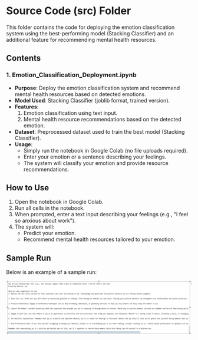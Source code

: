 # Source Code (src) Folder

This folder contains the code for deploying the emotion classification system using the best-performing model (Stacking Classifier) and an additional feature for recommending mental health resources.

## Contents

### 1. **Emotion_Classification_Deployment.ipynb**
- **Purpose**: Deploy the emotion classification system and recommend mental health resources based on detected emotions.
- **Model Used**: Stacking Classifier (joblib format, trained version).
- **Features**:
  1. Emotion classification using text input.
  2. Mental health resource recommendations based on the detected emotion.
- **Dataset**: Preprocessed dataset used to train the best model (Stacking Classifier).
- **Usage**:
  - Simply run the notebook in Google Colab (no file uploads required).
  - Enter your emotion or a sentence describing your feelings.
  - The system will classify your emotion and provide resource recommendations.

## How to Use
1. Open the notebook in Google Colab.
2. Run all cells in the notebook.
3. When prompted, enter a text input describing your feelings (e.g., "I feel so anxious about work").
4. The system will:
   - Predict your emotion.
   - Recommend mental health resources tailored to your emotion.

## Sample Run
Below is an example of a sample run:

![Sample Run](Joy.png)


